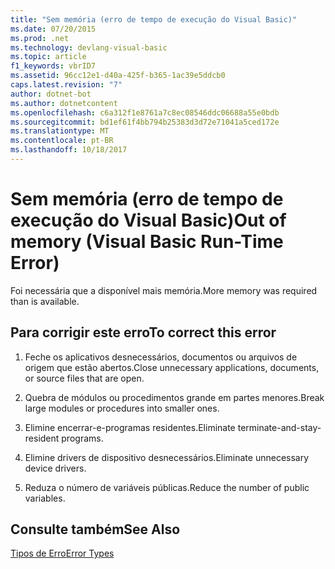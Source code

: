 ```yaml
---
title: "Sem memória (erro de tempo de execução do Visual Basic)"
ms.date: 07/20/2015
ms.prod: .net
ms.technology: devlang-visual-basic
ms.topic: article
f1_keywords: vbrID7
ms.assetid: 96cc12e1-d40a-425f-b365-1ac39e5ddcb0
caps.latest.revision: "7"
author: dotnet-bot
ms.author: dotnetcontent
ms.openlocfilehash: c6a312f1e8761a7c8ec08546ddc06688a55e0bdb
ms.sourcegitcommit: bd1ef61f4bb794b25383d3d72e71041a5ced172e
ms.translationtype: MT
ms.contentlocale: pt-BR
ms.lasthandoff: 10/18/2017
---
```

# <a name="out-of-memory-visual-basic-run-time-error"></a><span data-ttu-id="ed0af-102">Sem memória (erro de tempo de execução do Visual Basic)</span><span class="sxs-lookup"><span data-stu-id="ed0af-102">Out of memory (Visual Basic Run-Time Error)</span></span>
<span data-ttu-id="ed0af-103">Foi necessária que a disponível mais memória.</span><span class="sxs-lookup"><span data-stu-id="ed0af-103">More memory was required than is available.</span></span>  
  
## <a name="to-correct-this-error"></a><span data-ttu-id="ed0af-104">Para corrigir este erro</span><span class="sxs-lookup"><span data-stu-id="ed0af-104">To correct this error</span></span>  
  
1.  <span data-ttu-id="ed0af-105">Feche os aplicativos desnecessários, documentos ou arquivos de origem que estão abertos.</span><span class="sxs-lookup"><span data-stu-id="ed0af-105">Close unnecessary applications, documents, or source files that are open.</span></span>  
  
2.  <span data-ttu-id="ed0af-106">Quebra de módulos ou procedimentos grande em partes menores.</span><span class="sxs-lookup"><span data-stu-id="ed0af-106">Break large modules or procedures into smaller ones.</span></span>  
  
3.  <span data-ttu-id="ed0af-107">Elimine encerrar-e-programas residentes.</span><span class="sxs-lookup"><span data-stu-id="ed0af-107">Eliminate terminate-and-stay-resident programs.</span></span>  
  
4.  <span data-ttu-id="ed0af-108">Elimine drivers de dispositivo desnecessários.</span><span class="sxs-lookup"><span data-stu-id="ed0af-108">Eliminate unnecessary device drivers.</span></span>  
  
5.  <span data-ttu-id="ed0af-109">Reduza o número de variáveis públicas.</span><span class="sxs-lookup"><span data-stu-id="ed0af-109">Reduce the number of public variables.</span></span>  
  
## <a name="see-also"></a><span data-ttu-id="ed0af-110">Consulte também</span><span class="sxs-lookup"><span data-stu-id="ed0af-110">See Also</span></span>  
 [<span data-ttu-id="ed0af-111">Tipos de Erro</span><span class="sxs-lookup"><span data-stu-id="ed0af-111">Error Types</span></span>](../../visual-basic/programming-guide/language-features/error-types.md)
